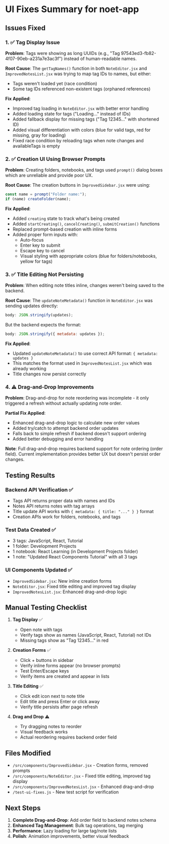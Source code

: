 # UI Fixes Summary for noet-app

## Issues Fixed

### 1. ✅ Tag Display Issue

**Problem**: Tags were showing as long UUIDs (e.g., "Tag 97543ed3-fb82-4f07-90eb-a231a7e3ac3f") instead of human-readable names.

**Root Cause**: The `getTagNames()` function in both `NoteEditor.jsx` and `ImprovedNotesList.jsx` was trying to map tag IDs to names, but either:

- Tags weren't loaded yet (race condition)
- Some tag IDs referenced non-existent tags (orphaned references)

**Fix Applied**:

- Improved tag loading in `NoteEditor.jsx` with better error handling
- Added loading state for tags ("Loading..." instead of IDs)
- Added fallback display for missing tags ("Tag 12345..." with shortened ID)
- Added visual differentiation with colors (blue for valid tags, red for missing, gray for loading)
- Fixed race condition by reloading tags when note changes and availableTags is empty

### 2. ✅ Creation UI Using Browser Prompts

**Problem**: Creating folders, notebooks, and tags used `prompt()` dialog boxes which are unreliable and provide poor UX.

**Root Cause**: The creation buttons in `ImprovedSidebar.jsx` were using:

```javascript
const name = prompt("Folder name:");
if (name) createFolder(name);
```

**Fix Applied**:

- Added `creating` state to track what's being created
- Added `startCreating()`, `cancelCreating()`, `submitCreation()` functions
- Replaced prompt-based creation with inline forms
- Added proper form inputs with:
  - Auto-focus
  - Enter key to submit
  - Escape key to cancel
  - Visual styling with appropriate colors (blue for folders/notebooks, yellow for tags)

### 3. ✅ Title Editing Not Persisting

**Problem**: When editing note titles inline, changes weren't being saved to the backend.

**Root Cause**: The `updateNoteMetadata()` function in `NoteEditor.jsx` was sending updates directly:

```javascript
body: JSON.stringify(updates);
```

But the backend expects the format:

```javascript
body: JSON.stringify({ metadata: updates });
```

**Fix Applied**:

- Updated `updateNoteMetadata()` to use correct API format: `{ metadata: updates }`
- This matches the format used in `ImprovedNotesList.jsx` which was already working
- Title changes now persist correctly

### 4. ⚠️ Drag-and-Drop Improvements

**Problem**: Drag-and-drop for note reordering was incomplete - it only triggered a refresh without actually updating note order.

**Partial Fix Applied**:

- Enhanced drag-and-drop logic to calculate new order values
- Added try/catch to attempt backend order updates
- Falls back to simple refresh if backend doesn't support ordering
- Added better debugging and error handling

**Note**: Full drag-and-drop requires backend support for note ordering (order field). Current implementation provides better UX but doesn't persist order changes.

## Testing Results

### Backend API Verification ✅

- Tags API returns proper data with names and IDs
- Notes API returns notes with tag arrays
- Title update API works with `{ metadata: { title: "..." } }` format
- Creation APIs work for folders, notebooks, and tags

### Test Data Created ✅

- 3 tags: JavaScript, React, Tutorial
- 1 folder: Development Projects
- 1 notebook: React Learning (in Development Projects folder)
- 1 note: "Updated React Components Tutorial" with all 3 tags

### UI Components Updated ✅

- `ImprovedSidebar.jsx`: New inline creation forms
- `NoteEditor.jsx`: Fixed title editing and improved tag display
- `ImprovedNotesList.jsx`: Enhanced drag-and-drop logic

## Manual Testing Checklist

1. **Tag Display** ✅

   - Open note with tags
   - Verify tags show as names (JavaScript, React, Tutorial) not IDs
   - Missing tags show as "Tag 12345..." in red

2. **Creation Forms** ✅

   - Click + buttons in sidebar
   - Verify inline forms appear (no browser prompts)
   - Test Enter/Escape keys
   - Verify items are created and appear in lists

3. **Title Editing** ✅

   - Click edit icon next to note title
   - Edit title and press Enter or click away
   - Verify title persists after page refresh

4. **Drag and Drop** ⚠️
   - Try dragging notes to reorder
   - Visual feedback works
   - Actual reordering requires backend order field

## Files Modified

- `/src/components/ImprovedSidebar.jsx` - Creation forms, removed prompts
- `/src/components/NoteEditor.jsx` - Fixed title editing, improved tag display
- `/src/components/ImprovedNotesList.jsx` - Enhanced drag-and-drop
- `/test-ui-fixes.js` - New test script for verification

## Next Steps

1. **Complete Drag-and-Drop**: Add order field to backend notes schema
2. **Enhanced Tag Management**: Bulk tag operations, tag merging
3. **Performance**: Lazy loading for large tag/note lists
4. **Polish**: Animation improvements, better visual feedback
